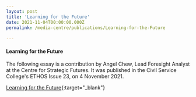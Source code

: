 ```yaml
---
layout: post
title: 'Learning for the Future'
date: 2021-11-04T00:00:00.000Z
permalink: /media-centre/publications/Learning-for-the-Future

---
```



#### Learning for the Future

The following essay is a contribution by Angel Chew, Lead Foresight Analyst at the Centre for Strategic Futures. It was published in the Civil Service College's ETHOS Issue 23, on 4 November 2021.

[Learning for the Future](https://www.csc.gov.sg/articles/learning-for-the-future){:target="_blank"}
